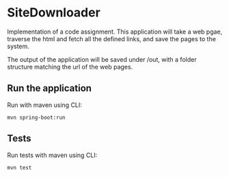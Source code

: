 # SiteDownloader
Implementation of a code assignment. 
This application will take a web pgae, traverse the html and fetch all the defined links, and save the pages to the system.

The output of the application will be saved under /out, with a folder structure matching the url of the web pages.

## Run the application

Run with maven using CLI:
            
    mvn spring-boot:run

## Tests

Run tests with maven using CLI:
    
    mvn test
